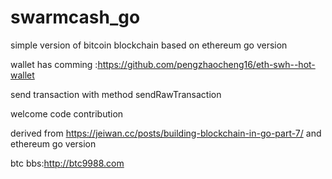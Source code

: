 # swarmcash_go
simple version of bitcoin blockchain based on ethereum go version

wallet has comming :https://github.com/pengzhaocheng16/eth-swh--hot-wallet

send transaction with method sendRawTransaction 

welcome code contribution 

derived from 
https://jeiwan.cc/posts/building-blockchain-in-go-part-7/
and ethereum go version


btc bbs:http://btc9988.com
